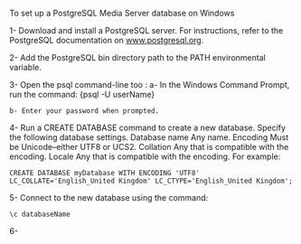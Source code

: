 To set up a PostgreSQL Media Server database on Windows

1- Download and install a PostgreSQL server. For instructions, refer to the PostgreSQL documentation on www.postgresql.org.

2- Add the PostgreSQL bin directory path to the PATH environmental variable.

3- Open the psql command-line too : 
    a- In the Windows Command Prompt, run the command:
    {psql -U userName}

    b- Enter your password when prompted.

4- Run a CREATE DATABASE command to create a new database. Specify the following database settings.
    Database name	Any name.
    Encoding	Must be Unicode–either UTF8 or UCS2.
    Collation	Any that is compatible with the encoding.
    Locale	Any that is compatible with the encoding.
    For example:

    CREATE DATABASE myDatabase WITH ENCODING 'UTF8' LC_COLLATE='English_United Kingdom' LC_CTYPE='English_United Kingdom';

5- Connect to the new database using the command:

    \c databaseName

6-